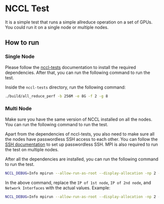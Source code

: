 # NCCL Test
It is a simple test that runs a simple allreduce operation on a set of GPUs. You could run it on a single node or multiple nodes.

## How to run

### Single Node
Please follow the [nccl-tests](https://github.com/NVIDIA/nccl-tests) documentation to install the required dependencies. After that, you can run the following command to run the test.

Inside the `nccl-tests` directory, run the following command:
```bash
./build/all_reduce_perf -b 256M -e 8G -f 2 -g 8
```
### Multi Node
Make sure you have the same version of NCCL installed on all the nodes. You can run the following command to run the test.  

Apart from the dependencies of nccl-tests, you also need to make sure all the nodes have passwordless SSH access to each other. You can follow the [SSH documentation](https://www.tecmint.com/ssh-passwordless-login-using-ssh-keygen-in-5-easy-steps/) to set up passwordless SSH. MPI is also required to run the test on multiple nodes.

After all the dependencies are installed, you can run the following command to run the test.
```bash
NCCL_DEBUG=Info mpirun --allow-run-as-root --display-allocation -np 2 -H IP of 1st node,IP of 2nd node -x NCCL_SOCKET_IFNAME=Network Interfaces  -x NCCL_IB_HCA=mlx5 ./build/all_reduce_perf -b 256M -e 8G -f 2 -g 8
```
In the above command, replace the `IP of 1st node`, `IP of 2nd node`, and `Network Interfaces` with the actual values.
Example:
```bash
NCCL_DEBUG=Info mpirun --allow-run-as-root --display-allocation -np 2 -H 192.168.0.3,192.168.0.4 -x NCCL_SOCKET_IFNAME=eth  -x NCCL_IB_HCA=mlx5 ./build/all_reduce_perf -b 256M -e 8G -f 2 -g 8
```
